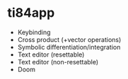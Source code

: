 # ti84app

- Keybinding
- Cross product (+vector operations)
- Symbolic differentiation/integration
- Text editor (resettable)
- Text editor (non-resettable)
- Doom
